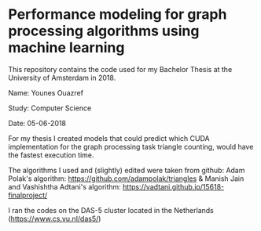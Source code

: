 # Performance modeling for graph processing algorithms using machine learning

This repository contains the code used for my Bachelor Thesis at the University of Amsterdam in 2018.

Name: Younes Ouazref

Study: Computer Science

Date: 05-06-2018



For my thesis I created models that could predict which CUDA implementation for the graph processing task triangle counting, would have the fastest execution time. 

The algorithms I used and (slightly) edited were taken from github:
Adam Polak's algorithm:
https://github.com/adampolak/triangles
&
Manish Jain and Vashishtha Adtani's algorithm:
https://vadtani.github.io/15618-finalproject/

I ran the codes on the DAS-5 cluster located in the Netherlands (https://www.cs.vu.nl/das5/)



